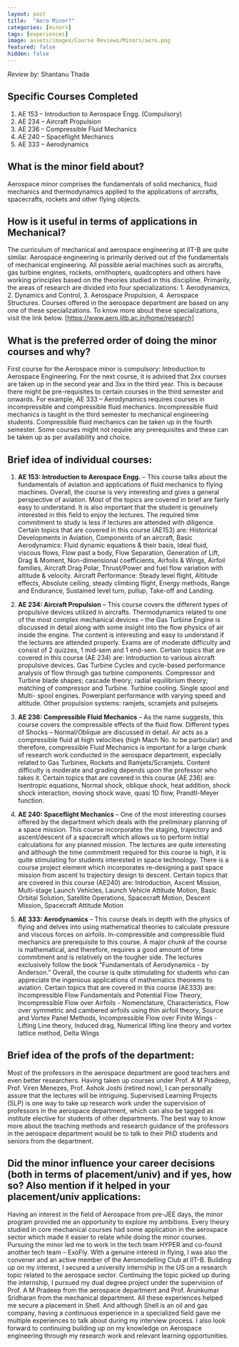```yaml
---
layout: post
title:  "Aero Minor?"
categories: [minors]
tags: [experiences]
image: assets/images/Course Reviews/Minors/aero.png
featured: false
hidden: false
---
```


*Review by:* Shantanu Thada  

## Specific Courses Completed
1. AE 153 – Introduction to Aerospace Engg. (Compulsory)
2. AE 234 – Aircraft Propulsion
3. AE 236 – Compressible Fluid Mechanics
4. AE 240 – Spaceflight Mechanics
5. AE 333 – Aerodynamics

## What is the minor field about?
Aerospace minor comprises the fundamentals of solid mechanics, fluid mechanics and thermodynamics applied to the applications of aircrafts, spacecrafts, rockets and other flying objects.

## How is it useful in terms of applications in Mechanical?
The curriculum of mechanical and aerospace engineering at IIT-B are quite similar. Aerospace engineering is primarily derived out of the fundamentals of mechanical engineering. All possible aerial machines such as aircrafts, gas turbine engines, rockets, ornithopters, quadcopters and others have working principles based on the theories studied in this discipline.
Primarily, the areas of research are divided into four specializations: 1. Aerodynamics, 2. Dynamics and Control, 3. Aerospace Propulsion, 4. Aerospace Structures. Courses offered in the aerospace department are based on any one of these specializations. To know more about these specializations, visit the link below.
[https://www.aero.iitb.ac.in/home/research]

## What is the preferred order of doing the minor courses and why?
First course for the Aerospace minor is compulsory: Introduction to Aerospace Engineering. For the next course, it is advised that 2xx courses are taken up in the second year and 3xx in the third year. This is because there might be pre-requisites to certain courses in the third semester and onwards. For example, AE 333 – Aerodynamics requires courses in incompressible and compressible fluid mechanics. Incompressible fluid mechanics is taught in the third semester to mechanical engineering students. Compressible fluid mechanics can be taken up in the fourth semester. Some courses might not require any prerequisites and these can be taken up as per availability and choice.

## Brief idea of individual courses:
1. **AE 153: Introduction to Aerospace Engg.** – This course talks about the fundamentals of aviation and applications of fluid mechanics to flying machines. Overall, the course is very interesting and gives a general perspective of aviation. Most of the topics are covered in brief are fairly easy to understand. It is also important that the student is genuinely interested in this field to enjoy the lectures. The required time commitment to study is less if lectures are attended with diligence.  
Certain topics that are covered in this course (AE153) are: Historical Developments in Aviation, Components of an aircraft, Basic Aerodynamics: Fluid dynamic equations & their basis, Ideal fluid, viscous flows, Flow past a body, Flow Separation, Generation of Lift, Drag & Moment, Non-dimensional coefficients, Airfoils & Wings, Airfoil families, Aircraft Drag Polar, Thrust/Power and fuel flow variation with altitude & velocity. Aircraft Performance: Steady level flight, Altitude effects, Absolute ceiling, steady climbing flight, Energy methods, Range and Endurance, Sustained level turn, pullup, Take-off and Landing.


2. **AE 234: Aircraft Propulsion** – This course covers the different types of propulsive devices utilized in aircrafts. Thermodynamics related to one of the most complex mechanical devices – the Gas Turbine Engine is discussed in detail along with some insight into the flow physics of air inside the engine. The content is interesting and easy to understand if the lectures are attended properly. Exams are of moderate difficulty and consist of 2 quizzes, 1 mid-sem and 1 end-sem.
Certain topics that are covered in this course (AE 234) are:	Introduction to various aircraft propulsive devices. Gas Turbine Cycles and cycle-based performance analysis of flow through gas turbine components. Compressor and Turbine blade shapes; cascade theory; radial equilibrium theory; matching of compressor and Turbine. Turbine cooling. Single spool and Multi- spool engines. Powerplant performance with varying speed and altitude. Other propulsion systems: ramjets, scramjets and pulsejets.


3. **AE 236: Compressible Fluid Mechanics** – As the name suggests, this course covers the compressible effects of the fluid flow. Different types of Shocks – Normal/Oblique are discussed in detail. Air acts as a compressible fluid at high velocities (high Mach No. to be particular) and therefore, compressible Fluid Mechanics is important for a large chunk of research work conducted in the aerospace department, especially related to Gas Turbines, Rockets and Ramjets/Scramjets. Content difficulty is moderate and grading depends upon the professor who takes it.
Certain topics that are covered in this course (AE 236) are: Isentropic equations, Normal shock, oblique shock, heat addition, shock shock interaction, moving shock wave, quasi 1D flow, Prandtl-Meyer function.


4. **AE 240: Spaceflight Mechanics** – One of the most interesting courses offered by the department which deals with the preliminary planning of a space mission. This course incorporates the staging, trajectory and ascent/descent of a spacecraft which allows us to perform initial calculations for any planned mission. The lectures are quite interesting and although the time commitment required for this course is high, it is quite stimulating for students interested in space technology. There is a course project element which incorporates re-designing a past space mission from ascent to trajectory design to descent. 
Certain topics that are covered in this course (AE240) are: Introduction, Ascent Mission, Multi-stage Launch Vehicles, Launch Vehicle Attitude Motion, Basic Orbital Solution, Satellite Operations, Spacecraft Motion, Descent Mission, Spacecraft Attitude Motion


5. **AE 333: Aerodynamics** – This course deals in depth with the physics of flying and delves into using mathematical theories to calculate pressure and viscous forces on airfoils. In-compressible and compressible fluid mechanics are prerequisite to this course. A major chunk of the course is mathematical, and therefore, requires a good amount of time commitment and is relatively on the tougher side. The lectures exclusively follow the book “Fundamentals of Aerodynamics - by Anderson.” Overall, the course is quite stimulating for students who can appreciate the ingenious applications of mathematics theorems to aviation.
Certain topics that are covered in this course (AE333) are: Incompressible Flow Fundamentals and Potential Flow Theory, Incompressible Flow over Airfoils - Nomenclature, Characteristics, Flow over symmetric and cambered airfoils using thin airfoil theory, Source and Vortex Panel Methods, Incompressible Flow over Finite Wings - Lifting Line theory, Induced drag, Numerical lifting line theory and vortex lattice method, Delta Wings


## Brief idea of the profs of the department:
Most of the professors in the aerospace department are good teachers and even better researchers. Having taken up courses under Prof. A M Pradeep, Prof. Viren Menezes, Prof. Ashok Joshi (retired now), I can personally assure that the lectures will be intriguing. Supervised Learning Projects (SLP) is one way to take up research work under the supervision of professors in the aerospace department, which can also be tagged as institute elective for students of other departments. The best way to know more about the teaching methods and research guidance of the professors in the aerospace department would be to talk to their PhD students and seniors from the department. 

## Did the minor influence your career decisions (both in terms of placement/univ) and if yes, how so? Also mention if it helped in your placement/univ applications: 
Having an interest in the field of Aerospace from pre-JEE days, the minor program provided me an opportunity to explore my ambitions. Every theory studied in core mechanical courses had some application in the aerospace sector which made it easier to relate while doing the minor courses. Pursuing the minor led me to work in the tech team HYPER and co-found another tech team – ExoFly. With a genuine interest in flying, I was also the convener and an active member of the Aeromodelling Club at IIT-B. Building up on my interest, I secured a university internship in the US on a research topic related to the aerospace sector. Continuing the topic picked up during the internship, I pursued my dual degree project under the supervision of Prof. A M Pradeep from the aerospace department and Prof. Arunkumar Sridharan from the mechanical department. All these experiences helped me secure a placement in Shell. And although Shell is an oil and gas company, having a continuous experience in a specialized field gave me multiple experiences to talk about during my interview process. I also look forward to continuing building up on my knowledge on Aerospace engineering through my research work and relevant learning opportunities.
